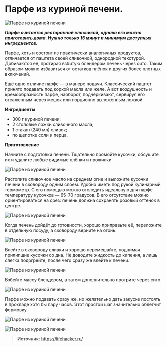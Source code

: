 # Парфе из куриной печени.

![Парфе из куриной печени](/images/Kulinar/Salad/parfe_kur_pech_001.jpg 'Парфе из куриной печени')

_**Парфе считается ресторанной классикой, однако его можно приготовить дома. Нужно только 15 минут и минимум доступных ингредиентов.**_

Парфе, хоть и состоит из практически аналогичных продуктов, отличается от паштета своей сливочной, однородной текстурой. Добиваются её, протирая взбитую блендером печень через сито. Таким образом можно избавиться от остатков плёнок и других более плотных включений.

Ещё одно отличие парфе — в манере подачи. Классический паштет принято подавать под коркой масла или желе. А вот воздушность и кремообразность парфе, наоборот, подчёркивают, сервируя его отсаженным через мешок или порционно выложенным ложкой.

**Ингредиенты**

- 300 г куриной печени;
- 2 столовые ложки сливочного масла;
- 1 стакан (240 мл) сливок;
- по щепотке соли и перца.

**Приготовление**

Начните с подготовки печени. Тщательно промойте кусочки, обсушите их и удалите любые видимые плёнки и прожилки.

![Парфе из куриной печени](/images/Kulinar/Salad/parfe_kur_pech_002.jpg 'Парфе из куриной печени')

Растопите сливочное масло на среднем огне и выложите кусочки печени в сковороду одним слоем. Удобно иметь под рукой кулинарный термометр. С его помощью можно отследить идеальную для парфе температуру кусочков — 65–70 градусов. В его отсутствие можно ориентироваться на срез: печень должна сохранять розовый оттенок в центре.

![Парфе из куриной печени](/images/Kulinar/Salad/parfe_kur_pech_003.jpg 'Парфе из куриной печени')

Когда печень дойдёт до готовности, хорошо приправьте её, переложите в отдельную посуду, а сковороду верните на огонь.

![Парфе из куриной печени](/images/Kulinar/Salad/parfe_kur_pech_004.jpg 'Парфе из куриной печени')

Влейте в сковороду сливки и хорошо перемешайте, поднимая прилипшие кусочки со дна. Не доводите жидкость до кипения, а лишь слегка подогрейте, после чего сразу же влейте к печени.

![Парфе из куриной печени](/images/Kulinar/Salad/parfe_kur_pech_005.jpg 'Парфе из куриной печени')

Взбейте массу блендером, а затем дополнительно протрите через сито.

![Парфе из куриной печени](/images/Kulinar/Salad/parfe_kur_pech_006.jpg 'Парфе из куриной печени')

Парфе можно подавать сразу же, но желательно дать закуске постоять в прохладе хотя бы пару часов. Этот простой шаг значительно облегчит формовку.

![Парфе из куриной печени](/images/Kulinar/Salad/parfe_kur_pech_007.jpg 'Парфе из куриной печени')

![Парфе из куриной печени](/images/Kulinar/Salad/parfe_kur_pech_008.jpg 'Парфе из куриной печени')

> **Источник**: https://lifehacker.ru/
